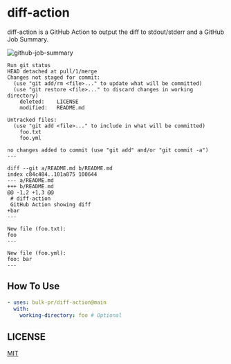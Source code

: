 # diff-action

diff-action is a GitHub Action to output the diff to stdout/stderr and a GitHub Job Summary.

![github-job-summary](https://github.com/user-attachments/assets/1cb3f24b-5a29-4abd-beb0-24f99afa2403)

```
Run git status
HEAD detached at pull/1/merge
Changes not staged for commit:
  (use "git add/rm <file>..." to update what will be committed)
  (use "git restore <file>..." to discard changes in working directory)
	deleted:    LICENSE
	modified:   README.md

Untracked files:
  (use "git add <file>..." to include in what will be committed)
	foo.txt
	foo.yml

no changes added to commit (use "git add" and/or "git commit -a")
---

diff --git a/README.md b/README.md
index c84c484..101a875 100644
--- a/README.md
+++ b/README.md
@@ -1,2 +1,3 @@
 # diff-action
 GitHub Action showing diff
+bar
---

New file (foo.txt):
foo
---

New file (foo.yml):
foo: bar
---
```

## How To Use

```yaml
- uses: bulk-pr/diff-action@main
  with:
    working-directory: foo # Optional
```

## LICENSE

[MIT](LICENSE)
